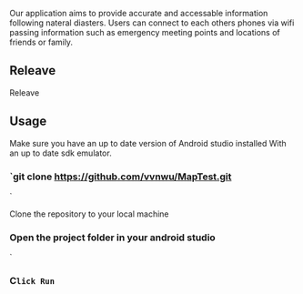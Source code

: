 Our application aims to provide accurate and accessable information following nateral diasters.
Users can connect to each others phones via wifi passing information such as emergency meeting points and locations
of friends or family.


## Releave



Releave


## Usage



Make sure you have an up to date version of Android studio installed With an up to date sdk emulator.
### `git clone https://github.com/vvnwu/MapTest.git
`

Clone the repository to your local machine


### Open the project folder in your android studio 
`

 

### C`lick Run`



